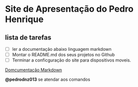 # Site de Apresentação do Pedro Henrique

## lista de tarefas

- [ ] ler a documentação abaixo linguagem markdown
- [ ] Montar o README.md dos seus projetos no Github
- [ ] Terminar a conficguração do site para dispositivos moveis.

[Domcumentação Markdown](https://docs.github.com/pt/get-started/writing-on-github/getting-started-with-writing-and-formatting-on-github/basic-writing-and-formatting-syntax)

**@pedrodnz013** se atendar aos comandos 
